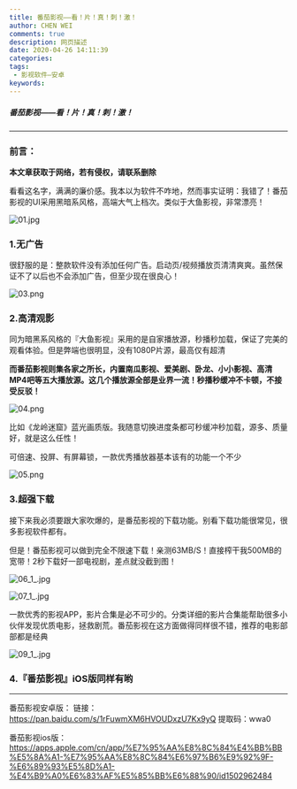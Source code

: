 ```yaml
---
title: 番茄影视——看！片！真！刺！激！
author: CHEN WEI
comments: true
description: 网页描述
date: 2020-04-26 14:11:39
categories:
tags:
 - 影视软件—安卓
keywords:
---
```


##### 番茄影视——看！片！真！刺！激！

------

### 前言：

**本文章获取于网络，若有侵权，请联系删除**

看看这名字，满满的廉价感。我本以为软件不咋地，然而事实证明：我错了！番茄影视的UI采用黑暗系风格，高端大气上档次。类似于大鱼影视，非常漂亮！



![01.jpg](https://i.loli.net/2020/04/26/cExnVQzewP1IArN.jpg)



### 1.无广告

很舒服的是：整款软件没有添加任何广告。启动页/视频播放页清清爽爽。虽然保证不了以后也不会添加广告，但至少现在很良心！

![03.png](https://i.loli.net/2020/04/26/7X5BtMv2UW1OIRE.png)



### 2.高清观影

同为暗黑系风格的『大鱼影视』采用的是自家播放源，秒播秒加载，保证了完美的观看体验。但是弊端也很明显，没有1080P片源，最高仅有超清



**而番茄影视则集各家之所长，内置****南瓜影视、爱美剧、卧龙、小小影视、高清MP4吧等****五大播放源。这几个播放源全部是业界一流！秒播秒缓冲不卡顿，不接受反驳！**



![04.png](https://i.loli.net/2020/04/26/Ywg5WzaoiZRq9h8.png)



比如《龙岭迷窟》蓝光画质版。我随意切换进度条都可秒缓冲秒加载，源多、质量好，就是这么任性！

可倍速、投屏、有屏幕锁，一款优秀播放器基本该有的功能一个不少



![05.png](https://i.loli.net/2020/04/26/4M8eAng3Gi6cpwO.png)



### 3.超强下载

接下来我必须要跟大家吹爆的，是番茄影视的下载功能。别看下载功能很常见，很多影视软件都有。

但是！番茄影视可以做到完全不限速下载！亲测63MB/S！直接榨干我500MB的宽带！2秒下载好一部电视剧，差点就没截到图！



![06_1_.jpg](https://i.loli.net/2020/04/26/wGLtXCY1ljmTpMN.jpg)

![07_1_.jpg](https://i.loli.net/2020/04/26/FqmOsGdcvfH7Iy9.jpg)


一款优秀的影视APP，影片合集是必不可少的。分类详细的影片合集能帮助很多小伙伴发现优质电影，拯救剧荒。番茄影视在这方面做得同样很不错，推荐的电影部部都是经典



![09_1_.jpg](https://i.loli.net/2020/04/26/Y1BX8Ubr9ikuCnc.jpg)



### 4.**『番茄影视』iOS版同样有哟**

------
番茄影视安卓版：
链接：https://pan.baidu.com/s/1rFuwmXM6HVOUDxzU7Kx9yQ 
提取码：wwa0

番茄影视ios版：
https://apps.apple.com/cn/app/%E7%95%AA%E8%8C%84%E4%BB%BB%E5%8A%A1-%E7%95%AA%E8%8C%84%E6%97%B6%E9%92%9F-%E6%89%93%E5%8D%A1-%E4%B9%A0%E6%83%AF%E5%85%BB%E6%88%90/id1502962484